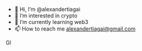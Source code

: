- 👋 Hi, I’m @alexandertiagai
- 👀 I’m interested in crypto
- 🌱 I’m currently learning web3
- 📫 How to reach me alexandertiagai@gmail.com

<!---
alexandertiagai/alexandertiagai is a ✨ special ✨ repository because its `README.md` (this file) appears on your GitHub profile.
You can click the Preview link to take a look at your changes.
--->
Gl 
